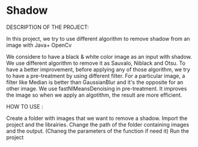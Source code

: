 # Shadow
DESCRIPTION OF THE PROJECT:

In this project, we try to use different algorithm to remove shadow from an image with Java+ OpenCv

We considere to have a black & white color image as an input with shadow. We use different algorithm to remove it as Sauvalo, Niblack 
and Otsu.
To have a better improvement, before applying any of those algorithm, we try to have a pre-treatment by using different filter. 
For a particular image, a filter like Median is better than GaussianBlur and it's the opposite for an other image. We use fastNlMeansDenoising 
in pre-treatment. It improves the image so when we apply an algotithm, the result are more efficient.

HOW TO USE :

Create a folder with images that we want to remove a shadow.
Import the project and the librairies.
Change the path of the folder containing images and the output.
(Chaneg the parameters of the function if need it)
Run the project
